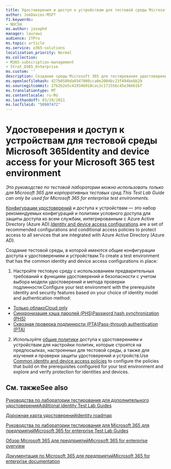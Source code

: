 ```yaml
---
title: Удостоверения и доступ к устройствам для тестовой среды Microsoft 365
author: JoeDavies-MSFT
f1.keywords:
- NOCSH
ms.author: josephd
manager: laurawi
audience: ITPro
ms.topic: article
ms.service: o365-solutions
localization_priority: Normal
ms.collection:
- M365-subscription-management
- Strat_O365_Enterprise
ms.custom: ''
description: Создание среды Microsoft 365 для тестирования удостоверений и доступа к устройствам.
ms.openlocfilehash: 427b0589da0347008cca0e2004bc23f494bebb29
ms.sourcegitcommit: 27b2b2e5c41934b918cac2c171556c45e36661bf
ms.translationtype: MT
ms.contentlocale: ru-RU
ms.lasthandoff: 03/19/2021
ms.locfileid: "50907472"
---
```

# <a name="identity-and-device-access-for-your-microsoft-365-test-environment"></a><span data-ttu-id="d20be-103">Удостоверения и доступ к устройствам для тестовой среды Microsoft 365</span><span class="sxs-lookup"><span data-stu-id="d20be-103">Identity and device access for your Microsoft 365 test environment</span></span>

<span data-ttu-id="d20be-104">*Это руководство по тестовой лаборатории можно использовать только для Microsoft 365 для корпоративных тестовых сред.*</span><span class="sxs-lookup"><span data-stu-id="d20be-104">*This Test Lab Guide can only be used for Microsoft 365 for enterprise test environments.*</span></span>

<span data-ttu-id="d20be-105">[Конфигурации удостоверений](../security/office-365-security/microsoft-365-policies-configurations.md) и доступа к устройствам — это набор рекомендуемых конфигураций и политики условного доступа для защиты доступа ко всем службам, интегрированным с Azure Active Directory (Azure AD).</span><span class="sxs-lookup"><span data-stu-id="d20be-105">[Identity and device access configurations](../security/office-365-security/microsoft-365-policies-configurations.md) are a set of recommended configurations and conditional access policies to protect access to all services that are integrated with Azure Active Directory (Azure AD).</span></span>

<span data-ttu-id="d20be-106">Создание тестовой среды, в которой имеются общие конфигурации доступа к удостоверениям и устройствам:</span><span class="sxs-lookup"><span data-stu-id="d20be-106">To create a test environment that has the common identity and device access configurations in place:</span></span>

1. <span data-ttu-id="d20be-107">Настройте тестовую среду с использованием предварительных требований к функциям удостоверений и безопасности с учетом выбора модели удостоверений и метода проверки подлинности:</span><span class="sxs-lookup"><span data-stu-id="d20be-107">Configure your test environment with the prerequisite identity and security features based on your choice of identity model and authentication method:</span></span>

  - [<span data-ttu-id="d20be-108">Только облако</span><span class="sxs-lookup"><span data-stu-id="d20be-108">Cloud only</span></span>](cloud-only-prereqs-m365-test-environment.md)
  - [<span data-ttu-id="d20be-109">Синхронизация хэша паролей (PHS)</span><span class="sxs-lookup"><span data-stu-id="d20be-109">Password hash synchronization (PHS)</span></span>](phs-prereqs-m365-test-environment.md)
  - [<span data-ttu-id="d20be-110">Сквозная проверка подлинности (PTA)</span><span class="sxs-lookup"><span data-stu-id="d20be-110">Pass-through authentication (PTA)</span></span>](pta-prereqs-m365-test-environment.md)

2. <span data-ttu-id="d20be-111">Используйте [общие политики](../security/office-365-security/identity-access-policies.md) доступа к удостоверениям и устройствам для настройки политик, которые строятся на предпосылках, настроенных для тестовой среды, а также для изучения и проверки защиты удостоверений и устройств.</span><span class="sxs-lookup"><span data-stu-id="d20be-111">Use [Common identity and device access policies](../security/office-365-security/identity-access-policies.md) to configure the policies that build on the prerequisites configured for your test environment and explore and verify protection for identities and devices.</span></span>

## <a name="see-also"></a><span data-ttu-id="d20be-112">См. также</span><span class="sxs-lookup"><span data-stu-id="d20be-112">See also</span></span>

[<span data-ttu-id="d20be-113">Руководства по лаборатории тестирования для дополнительного удостоверения</span><span class="sxs-lookup"><span data-stu-id="d20be-113">Additional identity Test Lab Guides</span></span>](m365-enterprise-test-lab-guides.md#identity)

[<span data-ttu-id="d20be-114">Дорожная карта удостоверений</span><span class="sxs-lookup"><span data-stu-id="d20be-114">Identity roadmap</span></span>](identity-roadmap-microsoft-365.md)

[<span data-ttu-id="d20be-115">Руководства по лаборатории тестирования для Microsoft 365 для предприятий</span><span class="sxs-lookup"><span data-stu-id="d20be-115">Microsoft 365 for enterprise Test Lab Guides</span></span>](m365-enterprise-test-lab-guides.md)

[<span data-ttu-id="d20be-116">Обзор Microsoft 365 для предприятий</span><span class="sxs-lookup"><span data-stu-id="d20be-116">Microsoft 365 for enterprise overview</span></span>](microsoft-365-overview.md)

[<span data-ttu-id="d20be-117">Документация по Microsoft 365 для предприятий</span><span class="sxs-lookup"><span data-stu-id="d20be-117">Microsoft 365 for enterprise documentation</span></span>](/microsoft-365-enterprise/)